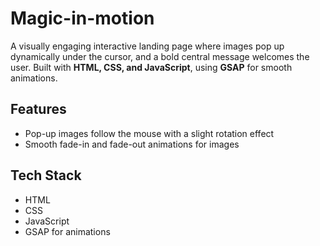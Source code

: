 # Magic-in-motion

A visually engaging interactive landing page where images pop up dynamically under the cursor, and a bold central message welcomes the user. Built with **HTML, CSS, and JavaScript**, using **GSAP** for smooth animations.

## Features

- Pop-up images follow the mouse with a slight rotation effect  
- Smooth fade-in and fade-out animations for images  

## Tech Stack

- HTML  
- CSS  
- JavaScript  
- GSAP for animations  
